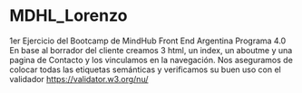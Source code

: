 # MDHL_Lorenzo
1er Ejercicio del Bootcamp de MindHub Front End Argentina Programa 4.0
En base al borrador del cliente creamos 3 html, un index, un aboutme y una pagina de Contacto y los vinculamos en la navegación.
Nos aseguramos de colocar todas las etiquetas semánticas y verificamos su buen uso con el validador https://validator.w3.org/nu/

